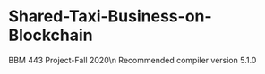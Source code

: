 # Shared-Taxi-Business-on-Blockchain
BBM 443 Project-Fall 2020\n
Recommended compiler version 5.1.0
